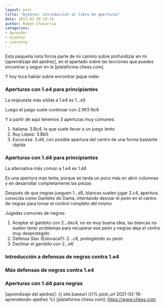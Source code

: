 ```yaml
---
layout: post
title: "Ajedrez: introducción al libro de aperturas"
date: 2021-02-20 19:24
author: Ruben Chavarria
categories: 
- Aprender
- Ajedrez
- Learning
---
```


Esta pequeña nota forma parte de mi camino sobre profundizar en mi
[aprendizaje del ajedrez], en el apartado sobre las lecciones que puedes
encontrar y seguir en la [plataforma chess.com].

Y hoy toca hablar sobre encontrar jaque mate:

<!-- more -->

### Aperturas con 1.e4 para principiantes

La respuesta más sólida a 1.e4 es 1...e5

Luego el juego suele continuar con 2.Nf3 Nc6

Y a partir de aquí tenemos 3 aperturas muy comunes:

1. Italiana: 3.Bc4, lo que suele llevar a un juego lento
2. Ruy López: 3.Bb5
3. Escocesa: 3.d4, con posible apertura del centro de una forma bastante rápida 

### Aperturas con 1.d4 para principiantes

La alternativa más común a 1.e4 es 1.d4

Es una apertura más lenta, porque se tarda un poco más en abrir columnas y en
desarrollar completamente las piezas

Después de que negras jueguen 1...d5, blancas suelen jugar 2.c4, apertura
conocida como Gambito de Dama, intentando desviar el peón en el centro de
negras para tomar el control completo del mismo

Jugadas comunes de negras:

1. Aceptar el gambito con 2...dxc4, no es muy buena idea, las blancas no suelen
tener problemas para recuperar ese peón y negras deja el centro muy desprotegido
2. Defensa Slav (Eslovaca?): 2...c6, protegiendo su peón
3. Declinar el gambito con 2...e6

### Introducción a defensas de negras contra 1.e4

### Más defensas de negras contra 1.e4

### Aperturas con 1.d4 para negras

[aprendizaje del ajedrez]: {{ site.baseurl }}{% post_url 2021-02-18-aprendiendo-ajedrez %}
[plataforma chess.com]: https://www.chess.com
